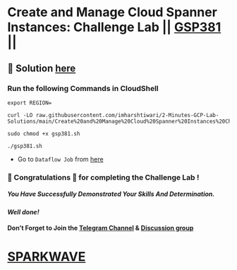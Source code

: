# Create and Manage Cloud Spanner Instances: Challenge Lab || [GSP381](https://www.cloudskillsboost.google/focuses/54357?parent=catalog) ||

## 🔑 Solution [here](https://www.youtube.com/@sparkwave.01)

### Run the following Commands in CloudShell

```
export REGION=
```
```
curl -LO raw.githubusercontent.com/imharshtiwari/2-Minutes-GCP-Lab-Solutions/main/Create%20and%20Manage%20Cloud%20Spanner%20Instances%20Challenge%20Lab/gsp381.sh

sudo chmod +x gsp381.sh

./gsp381.sh
```

* Go to `Dataflow Job` from [here](https://console.cloud.google.com/dataflow/jobs?)

### 🐼 Congratulations 🎉 for completing the Challenge Lab !

##### *You Have Successfully Demonstrated Your Skills And Determination.*

#### *Well done!*

#### Don't Forget to Join the [Telegram Channel](https://t.me/sparkwave.01) & [Discussion group](https://t.me/sparkwave.01chats)

# [SPARKWAVE](https://www.youtube.com/@sparkwave.01)
